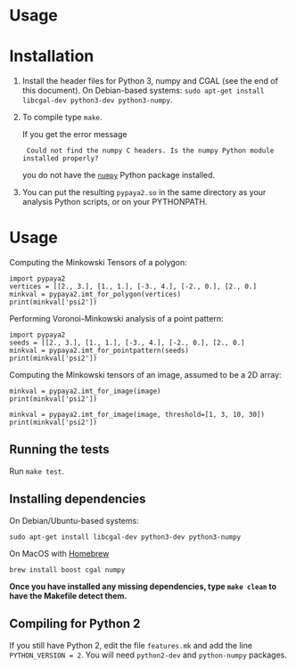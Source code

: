 # Usage

# Installation

1. Install the header files for Python 3, numpy and CGAL (see the end of this document).
On Debian-based systems: `sudo apt-get install libcgal-dev python3-dev python3-numpy`.

2. To compile type `make`.

   If you get the error message

        Could not find the numpy C headers. Is the numpy Python module installed properly?

   you do not have the [`numpy`](https://numpy.org/) Python package installed.

3. You can put the resulting `pypaya2.so` in the same directory as your analysis
Python scripts, or on your PYTHONPATH.

# Usage

Computing the Minkowski Tensors of a polygon:

    import pypaya2
    vertices = [[2., 3.], [1., 1.], [-3., 4.], [-2., 0.], [2., 0.]
    minkval = pypaya2.imt_for_polygon(vertices)
    print(minkval['psi2'])

Performing Voronoi-Minkowski analysis of a point pattern:

    import pypaya2
    seeds = [[2., 3.], [1., 1.], [-3., 4.], [-2., 0.], [2., 0.]
    minkval = pypaya2.imt_for_pointpattern(seeds)
    print(minkval['psi2'])

Computing the Minkowski tensors of an image, assumed to be a 2D array:

    minkval = pypaya2.imt_for_image(image)
    print(minkval['psi2'])

    minkval = pypaya2.imt_for_image(image, threshold=[1, 3, 10, 30])
    print(minkval['psi2'])


## Running the tests

Run `make test`.

## Installing dependencies

On Debian/Ubuntu-based systems:

    sudo apt-get install libcgal-dev python3-dev python3-numpy

On MacOS with [Homebrew](https://docs.brew.sh/)

    brew install boost cgal numpy

**Once you have installed any missing dependencies, type `make clean` to have the Makefile detect them.**

## Compiling for Python 2

If you still have Python 2, edit the file `features.mk` and add the line `PYTHON_VERSION = 2`.
You will need `python2-dev` and `python-numpy` packages.
